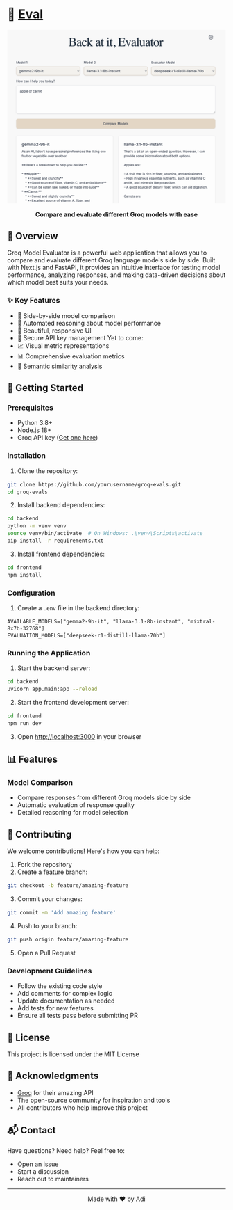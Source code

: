 # 🚀 [Eval](https://eval.adisingh.com)
<div align="center">
  <img src="./frontend/public/demo.png" alt="Groq Model Evaluator Demo" width="1200" />
  
  <p align="center">
    <strong>Compare and evaluate different Groq models with ease</strong>
  </p>
</div>

## 🌟 Overview

Groq Model Evaluator is a powerful web application that allows you to compare and evaluate different Groq language models side by side. Built with Next.js and FastAPI, it provides an intuitive interface for testing model performance, analyzing responses, and making data-driven decisions about which model best suits your needs.

### ✨ Key Features

- 🔄 Side-by-side model comparison
- 🤖 Automated reasoning about model performance
- 🎨 Beautiful, responsive UI
- 🔑 Secure API key management
Yet to come:
- 📈 Visual metric representations
- 📊 Comprehensive evaluation metrics
- 🎯 Semantic similarity analysis

## 🚀 Getting Started

### Prerequisites

- Python 3.8+
- Node.js 18+
- Groq API key ([Get one here](https://console.groq.com/keys))

### Installation

1. Clone the repository:
```bash
git clone https://github.com/yourusername/groq-evals.git
cd groq-evals
```

2. Install backend dependencies:
```bash
cd backend
python -m venv venv
source venv/bin/activate  # On Windows: .\venv\Scripts\activate
pip install -r requirements.txt
```

3. Install frontend dependencies:
```bash
cd frontend
npm install
```

### Configuration

1. Create a `.env` file in the backend directory:
```env
AVAILABLE_MODELS=["gemma2-9b-it", "llama-3.1-8b-instant", "mixtral-8x7b-32768"]
EVALUATION_MODELS=["deepseek-r1-distill-llama-70b"]
```

### Running the Application

1. Start the backend server:
```bash
cd backend
uvicorn app.main:app --reload
```

2. Start the frontend development server:
```bash
cd frontend
npm run dev
```

3. Open [http://localhost:3000](http://localhost:3000) in your browser

## 📊 Features

### Model Comparison
- Compare responses from different Groq models side by side
- Automatic evaluation of response quality
- Detailed reasoning for model selection


## 🤝 Contributing

We welcome contributions! Here's how you can help:

1. Fork the repository
2. Create a feature branch:
```bash
git checkout -b feature/amazing-feature
```

3. Commit your changes:
```bash
git commit -m 'Add amazing feature'
```

4. Push to your branch:
```bash
git push origin feature/amazing-feature
```

5. Open a Pull Request

### Development Guidelines

- Follow the existing code style
- Add comments for complex logic
- Update documentation as needed
- Add tests for new features
- Ensure all tests pass before submitting PR

## 📝 License

This project is licensed under the MIT License 

## 🙏 Acknowledgments

- [Groq](https://groq.com) for their amazing API
- The open-source community for inspiration and tools
- All contributors who help improve this project

## 📬 Contact

Have questions? Need help? Feel free to:
- Open an issue
- Start a discussion
- Reach out to maintainers

---

<div align="center">
  Made with ❤️ by Adi
</div> 
